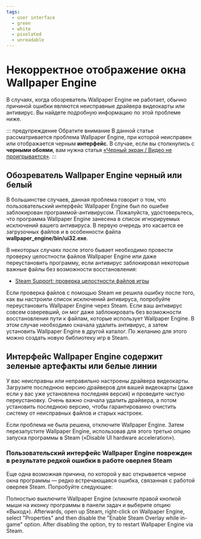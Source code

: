 ```yaml
---
tags:
  - user interface
  - green
  - white
  - pixelated
  - unreadable
---
```


# Некорректное отображение окна Wallpaper Engine

В случаях, когда обозреватель Wallpaper Engine не работает, обычно причиной ошибки являются неисправные драйвера видеокарты или антивирус. Вы найдете подробную информацию по этой проблеме ниже.

::: предупреждение Обратите внимание В данной статье рассматривается проблема Wallpaper Engine, при которой неисправен или отображается черным **интерфейс**. В случае, если вы столкнулись с **черными обоями**, вам нужна статья [«Черный экран / Видео не проигрывается»](/noshow/notplaying.html). :::

## Обозреватель Wallpaper Engine черный или белый

В большинстве случаев, данная проблема говорит о том, что пользовательский интерфейс Wallpaper Engine был по ошибке заблокирован программой-антивирусом. Пожалуйста, удостоверьтесь, что программа Wallpaper Engine занесена в список игнорируемых исключений вашего антивируса. В первую очередь это касается ее загрузочных файлов и в особенности файла **wallpaper_engine/bin/ui32.exe**.

В некоторых случаях после этого бывает необходимо провести проверку целостности файлов Wallpaper Engine или даже переустановить программу, если антивирус заблокировал некоторые важные файлы без возможности восстановления:

* [Steam Support: проверка целостности файлов игры](https://support.steampowered.com/kb_article.php?ref=2037-QEUH-3335)

Если проверка файлов с помощью Steam не решила ошибку после того, как вы настроили список исключений антивируса, попробуйте переустановить Wallpaper Engine через Steam. Если ваш антивирус совсем озверевший, он мог даже заблокировать без возможности восстановления пути к файлам, которые использует Wallpaper Engine. В этом случае необходимо сначала удалить антивирус, а затем установить Wallpaper Engine в другой каталог. По желанию для этого можно создать новую библиотеку игр в Steam.

## Интерфейс Wallpaper Engine содержит зеленые артефакты или белые линии

У вас неисправны или неправильно настроены драйвера видеокарты. Загрузите последнюю версию драйверов для вашей видеокарты (даже если у вас уже установлена последняя версия) и проведите чистую переустановку. Очень важно сначала удалить драйвера, а потом установить последнюю версию, чтобы гарантированно очистить систему от неисправных файлов и старых настроек.

Если проблема не была решена, отключите Wallpaper Engine. Затем перезапустите Wallpaper Engine, использовав для этого третью опцию запуска программы в Steam («Disable UI hardware acceleration»).

### Пользовательский интерфейс Wallpaper Engine поврежден в результате редкой ошибки в работе оверлея Steam

Еще одна возможная причина, по которой у вас открывается черное окна программы — редко встречающаяся ошибка, связанная с работой оверлея Steam. Попробуйте следующее:

Полностью выключите Wallpaper Engine (кликните правой кнопкой мыши на иконку программы в панели задач и выберите опцию «Выход»). Afterwards, open up Steam, right-click on Wallpaper Engine, select "Properties" and then disable the "Enable Steam Overlay while in-game" option. After disabling the option, try to restart Wallpaper Engine via Steam. 